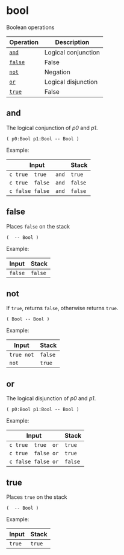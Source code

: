<!-- Document generated by "gen-doc"; DO NOT EDIT -->
# bool

Boolean operations

| Operation  | Description
|------------|---------------
| [`and`](#and) | Logical conjunction
| [`false`](#false) | False
| [`not`](#not) | Negation
| [`or`](#or) | Logical disjunction
| [`true`](#true) | False


## and

The logical conjunction of *p0* and *p1*.

```
( p0:Bool p1:Bool -- Bool )
```

Example:

<!-- test: and -->

| Input                | Stack
|----------------------|---------------
| `c true  true   and` | `true`
| `c true  false  and` | `false`
| `c false false  and` | `false`

## false

Places `false` on the stack

```
(  -- Bool )
```

Example:

<!-- test: false -->

| Input   | Stack
|---------|---------------
| `false` | `false`

## not

If `true`, returns `false`, otherwise returns `true`.

```
( Bool -- Bool )
```

Example:

<!-- test: not -->

| Input      | Stack
|------------|---------------
| `true not` | `false`
| `not     ` | `true`

## or

The logical disjunction of *p0* and *p1*.

```
( p0:Bool p1:Bool -- Bool )
```

Example:

<!-- test: or -->

| Input              | Stack
|--------------------|---------------
| `c true  true  or` | `true`
| `c true  false or` | `true`
| `c false false or` | `false`

## true

Places `true` on the stack

```
(  -- Bool )
```

Example:

<!-- test: true -->

| Input  | Stack
|--------|---------------
| `true` | `true`
